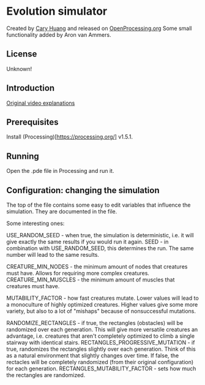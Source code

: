 # Evolution simulator

Created by [Cary Huang](https://www.youtube.com/channel/UC9z7EZAbkphEMg0SP7rw44A) and released on [OpenProcessing.org](http://www.openprocessing.org/sketch/205807)
Some small functionality added by Aron van Ammers.

## License

Unknown!

## Introduction

[Original video explanations](https://www.youtube.com/watch?v=GOFws_hhZs8)

## Prerequisites

Install (Processing)[https://processing.org/] v1.5.1.

## Running

Open the .pde file in Processing and run it.

## Configuration: changing the simulation

The top of the file contains some easy to edit variables that influence the simulation. They are documented in the file.

Some interesting ones:

USE_RANDOM_SEED - when true, the simulation is deterministic, i.e. it will give exactly the same results if you would run it again.
SEED - in combination with USE_RANDOM_SEED, this determines the run. The same number will lead to the same results. 

CREATURE_MIN_NODES - the minimum amount of nodes that creatures must have. Allows for requiring more complex creatures.
CREATURE_MIN_MUSCLES - the minimum amount of muscles that creatures must have.

MUTABILITY_FACTOR - how fast creatures mutate. Lower values will lead to a monoculture of highly optimized creatures. Higher values give some more variety, but also to a lot of "mishaps" because of nonsuccessful mutations.

RANDOMIZE_RECTANGLES - if true, the rectangles (obstacles) will be randomized over each generation. This will give more versatile creatures an advantage, i.e. creatures that aren't completely optimized to climb a single stairway with identical stairs.
RECTANGLES_PROGRESSIVE_MUTATION - if true, randomizes the rectangles slightly over each generation. Think of this as a natural environment that slightly changes over time. If false, the rectacles will be completely randomized (from their original configuration) for each generation.
RECTANGLES_MUTABILITY_FACTOR - sets how much the rectangles are randomized.

